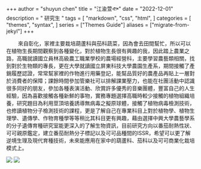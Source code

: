 +++
author = "shuyun chen"
title = "江渝萱🐟"
date = "2022-12-01"
description = " 研究生 "
tags = [
    "markdown",
    "css",
    "html",
]
categories = [
    "themes",
    "syntax",
]
series = ["Themes Guide"]
aliases = ["migrate-from-jekyl"]
+++

&nbsp;&nbsp;&nbsp;&nbsp;&nbsp;&nbsp;&nbsp;&nbsp;來自彰化，家裡主要栽培葫蘆科與茄科蔬菜，因為會去田間幫忙，所以可以在植物生長期間觀察到各種變化，對於植物生長很有興趣的我，因此踏上農業之路，高職就讀國立員林高級農工職業學校的農場經營科，主要學習農藝類相關，找到對於生物類的專長，更在大學就讀國立屏東科技大學農園生產系，期間接觸了產銷履歷認證，常常幫家裡的作物進行用藥登記，能幫品質好的農產品再貼上一層對於消費者的保障；課餘時間參加管樂社可以排解課業壓力，也能在社團活動中認識很多同好的朋友，參加各種表演活動、欣賞許多優秀的音樂團體，豐富自己的人生經驗，因為喜歡接觸各種新鮮的事物，實務專題選擇高職時較少接觸的植物組織培養，研究題目為利用莖頂培養誘導無病毒之擬原球體，接觸了植物病毒檢測技術，也修讀植物分子檢測技術的課程，更是了解自己在專業科目上對於植物學、植物生理學、遺傳學、作物育種學等等稍比其科目更有興趣，藉由選擇中興大學農藝學系的分子遺傳育種研究室能更深入的了解生物資訊，目前研究方向以番茄耐熱性狀、可可親原鑑定，建立番茄耐熱分子標記以及可可品種間的ISSR，希望可以更了解逆境生理及現代育種技術，未來能應用在家中的葫蘆科、茄科以及可可商業化栽培模式上。

![](https://i.imgur.com/s3UTY5r.jpg)
![](https://i.imgur.com/0jTqOku.jpg)

